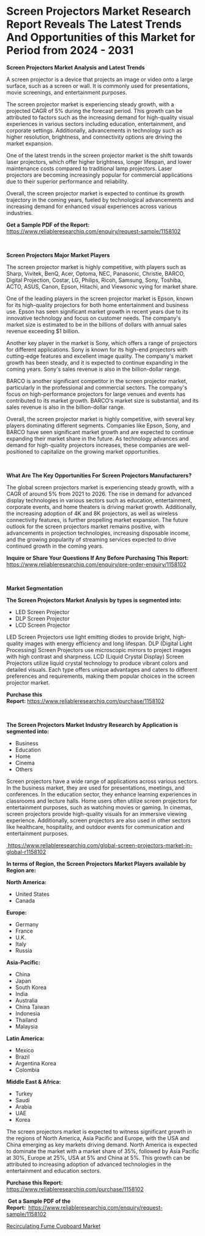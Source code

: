 <p><h1>Screen Projectors Market Research Report Reveals The Latest Trends And Opportunities of this Market for Period from 2024 - 2031</h1></p><p><strong>Screen Projectors Market Analysis and Latest Trends</strong></p>
<p><p>A screen projector is a device that projects an image or video onto a large surface, such as a screen or wall. It is commonly used for presentations, movie screenings, and entertainment purposes.</p><p>The screen projector market is experiencing steady growth, with a projected CAGR of 5% during the forecast period. This growth can be attributed to factors such as the increasing demand for high-quality visual experiences in various sectors including education, entertainment, and corporate settings. Additionally, advancements in technology such as higher resolution, brightness, and connectivity options are driving the market expansion.</p><p>One of the latest trends in the screen projector market is the shift towards laser projectors, which offer higher brightness, longer lifespan, and lower maintenance costs compared to traditional lamp projectors. Laser projectors are becoming increasingly popular for commercial applications due to their superior performance and reliability.</p><p>Overall, the screen projector market is expected to continue its growth trajectory in the coming years, fueled by technological advancements and increasing demand for enhanced visual experiences across various industries.</p></p>
<p><strong>Get a Sample PDF of the Report:&nbsp;</strong> <a href="https://www.reliableresearchiq.com/enquiry/request-sample/1158102">https://www.reliableresearchiq.com/enquiry/request-sample/1158102</a></p>
<p>&nbsp;</p>
<p><strong>Screen Projectors Major Market Players</strong></p>
<p><p>The screen projector market is highly competitive, with players such as Sharp, Vivitek, BenQ, Acer, Optoma, NEC, Panasonic, Christie, BARCO, Digital Projection, Costar, LG, Philips, Ricoh, Samsung, Sony, Toshiba, ACTO, ASUS, Canon, Epson, Hitachi, and Viewsonic vying for market share.</p><p>One of the leading players in the screen projector market is Epson, known for its high-quality projectors for both home entertainment and business use. Epson has seen significant market growth in recent years due to its innovative technology and focus on customer needs. The company's market size is estimated to be in the billions of dollars with annual sales revenue exceeding $1 billion.</p><p>Another key player in the market is Sony, which offers a range of projectors for different applications. Sony is known for its high-end projectors with cutting-edge features and excellent image quality. The company's market growth has been steady, and it is expected to continue expanding in the coming years. Sony's sales revenue is also in the billion-dollar range.</p><p>BARCO is another significant competitor in the screen projector market, particularly in the professional and commercial sectors. The company's focus on high-performance projectors for large venues and events has contributed to its market growth. BARCO's market size is substantial, and its sales revenue is also in the billion-dollar range.</p><p>Overall, the screen projector market is highly competitive, with several key players dominating different segments. Companies like Epson, Sony, and BARCO have seen significant market growth and are expected to continue expanding their market share in the future. As technology advances and demand for high-quality projectors increases, these companies are well-positioned to capitalize on the growing market opportunities.</p></p>
<p>&nbsp;</p>
<p><strong>What Are The Key Opportunities For Screen Projectors Manufacturers?</strong></p>
<p><p>The global screen projectors market is experiencing steady growth, with a CAGR of around 5% from 2021 to 2026. The rise in demand for advanced display technologies in various sectors such as education, entertainment, corporate events, and home theaters is driving market growth. Additionally, the increasing adoption of 4K and 8K projectors, as well as wireless connectivity features, is further propelling market expansion. The future outlook for the screen projectors market remains positive, with advancements in projection technologies, increasing disposable income, and the growing popularity of streaming services expected to drive continued growth in the coming years.</p></p>
<p><strong>Inquire or Share Your Questions If Any Before Purchasing This Report:</strong> <a href="https://www.reliableresearchiq.com/enquiry/pre-order-enquiry/1158102">https://www.reliableresearchiq.com/enquiry/pre-order-enquiry/1158102</a></p>
<p>&nbsp;</p>
<p><strong>Market Segmentation</strong></p>
<p><strong>The Screen Projectors Market Analysis by types is segmented into:</strong></p>
<p><ul><li>LED Screen Projector</li><li>DLP Screen Projector</li><li>LCD Screen Projector</li></ul></p>
<p><p>LED Screen Projectors use light emitting diodes to provide bright, high-quality images with energy efficiency and long lifespan. DLP (Digital Light Processing) Screen Projectors use microscopic mirrors to project images with high contrast and sharpness. LCD (Liquid Crystal Display) Screen Projectors utilize liquid crystal technology to produce vibrant colors and detailed visuals. Each type offers unique advantages and caters to different preferences and requirements, making them popular choices in the screen projector market.</p></p>
<p><strong>Purchase this Report:&nbsp;</strong><a href="https://www.reliableresearchiq.com/purchase/1158102">https://www.reliableresearchiq.com/purchase/1158102</a></p>
<p>&nbsp;</p>
<p><strong>The Screen Projectors Market Industry Research by Application is segmented into:</strong></p>
<p><ul><li>Business</li><li>Education</li><li>Home</li><li>Cinema</li><li>Others</li></ul></p>
<p><p>Screen projectors have a wide range of applications across various sectors. In the business market, they are used for presentations, meetings, and conferences. In the education sector, they enhance learning experiences in classrooms and lecture halls. Home users often utilize screen projectors for entertainment purposes, such as watching movies or gaming. In cinemas, screen projectors provide high-quality visuals for an immersive viewing experience. Additionally, screen projectors are also used in other sectors like healthcare, hospitality, and outdoor events for communication and entertainment purposes.</p></p>
<p><a href="https://www.reliableresearchiq.com/global-screen-projectors-market-in-global-r1158102">&nbsp;https://www.reliableresearchiq.com/global-screen-projectors-market-in-global-r1158102</a></p>
<p><strong>In terms of Region, the Screen Projectors Market Players available by Region are:</strong></p>
<p>
    <p> <strong> North America: </strong>
        <ul>
            <li>United States</li>
            <li>Canada</li>
        </ul>
        </p> 
    <p> <strong> Europe: </strong>
        <ul>
            <li>Germany</li>
            <li>France</li>
            <li>U.K.</li>
            <li>Italy</li>
            <li>Russia</li>
        </ul>
        </p> 
    <p> <strong> Asia-Pacific: </strong>
        <ul>
            <li>China</li>
            <li>Japan</li>
            <li>South Korea</li>
            <li>India</li>
            <li>Australia</li>
            <li>China Taiwan</li>
            <li>Indonesia</li>
            <li>Thailand</li>
            <li>Malaysia</li>
        </ul>
        </p> 
    <p> <strong> Latin America: </strong>
        <ul>
            <li>Mexico</li>
            <li>Brazil</li>
            <li>Argentina Korea</li>
            <li>Colombia</li>
        </ul>
        </p> 
    <p> <strong> Middle East & Africa: </strong>
        <ul>
            <li>Turkey</li>
            <li>Saudi</li>
            <li>Arabia</li>
            <li>UAE</li>
            <li>Korea</li>
        </ul>
    </p>
    </p>
<p><p>The screen projectors market is expected to witness significant growth in the regions of North America, Asia Pacific and Europe, with the USA and China emerging as key markets driving demand. North America is expected to dominate the market with a market share of 35%, followed by Asia Pacific at 30%, Europe at 25%, USA at 5% and China at 5%. This growth can be attributed to increasing adoption of advanced technologies in the entertainment and education sectors.</p></p>
<p><strong>Purchase this Report: </strong><a href="https://www.reliableresearchiq.com/purchase/1158102">https://www.reliableresearchiq.com/purchase/1158102</a></p>
<p>&nbsp;<strong>Get a Sample PDF of the Report:&nbsp;&nbsp;</strong><a href="https://www.reliableresearchiq.com/enquiry/request-sample/1158102">https://www.reliableresearchiq.com/enquiry/request-sample/1158102</a></p>
<p><strong></strong></p>
<p><p><a href="https://github.com/johnJames655/Market-Research-Report-List-1/blob/main/recirculating-fume-cupboard-market.md">Recirculating Fume Cupboard Market</a></p></p>